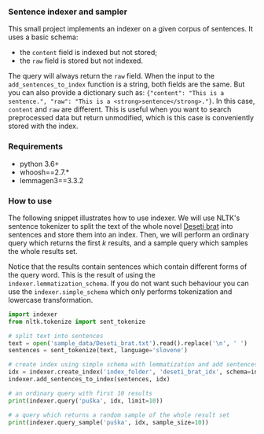 ### Sentence indexer and sampler

This small project implements an indexer on a given corpus of sentences. It uses a basic schema:

-  the `content` field is indexed but not stored;
-  the `raw` field is stored but not indexed.

The query will always return the `raw` field. When the input to the `add_sentences_to_index` function is a string, both fields are the same. But you can also provide a dictionary such as: `{"content": "This is a sentence.", "raw": "This is a <strong>sentence</strong>."}`. In this case, `content` and `raw` are different. This is useful when you want to search preprocessed data but return unmodified, which is this case is conveniently stored with the index.


### Requirements
-  python 3.6+
-  whoosh==2.7.*
-  lemmagen3==3.3.2


### How to use

The following snippet illustrates how to use indexer. We will  use NLTK's sentence tokenizer to split the text of the whole novel [Deseti brat](https://sl.wikisource.org/wiki/Deseti_brat_(Josip_Jur%C4%8Di%C4%8D)) into sentences and store them into an index. Then, we will perform an ordinary query which returns the first _k_ results, and a sample query which samples the whole results set.

Notice that the results contain sentences which contain different forms of the query word. This is the result of using the `indexer.lemmatization_schema`. If you do not want such behaviour you can use the `indexer.simple_schema` which only performs tokenization and lowercase transformation.


```python
import indexer
from nltk.tokenize import sent_tokenize

# split text into sentences
text = open('sample_data/Deseti_brat.txt').read().replace('\n', ' ')
sentences = sent_tokenize(text, language='slovene')

# create index using simple schema with lemmatization and add sentences to index
idx = indexer.create_index('index_folder', 'deseti_brat_idx', schema=indexer.lemmatization_schema)
indexer.add_sentences_to_index(sentences, idx)

# an ordinary query with first 10 results
print(indexer.query('puška', idx, limit=10))

# a query which returns a random sample of the whole result set
print(indexer.query_sample('puška', idx, sample_size=10))
```
